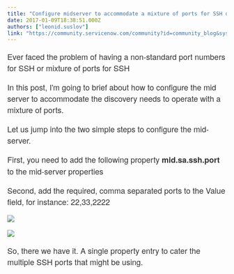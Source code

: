 ```yaml
---
title: "Configure midserver to accommodate a mixture of ports for SSH discoverymapping"
date: 2017-01-09T18:38:51.000Z
authors: ["leonid.suslov"]
link: "https://community.servicenow.com/community?id=community_blog&sys_id=68dd26e9dbd0dbc01dcaf3231f9619ce"
---
```

<p style="margin-bottom: 13px; color: #333333; font-family: 'Work Sans', 'Helvetica Neue', Helvetica, Arial, sans-serif; font-size: 18px;">Ever faced the problem of having a <span class="s1">non-standard port numbers for SSH or </span>mixture of ports for SSH</p><p style="margin-bottom: 13px; color: #333333; font-family: 'Work Sans', 'Helvetica Neue', Helvetica, Arial, sans-serif; font-size: 18px;">In this post, I'm going to brief about how to configure the mid server <span style="color: #333333; font-family: 'Work Sans', 'Helvetica Neue', Helvetica, Arial, sans-serif; font-size: 18px;">to</span><span class="s1" style="color: #333333; font-family: 'Work Sans', 'Helvetica Neue', Helvetica, Arial, sans-serif; font-size: 18px;"> <span style="color: #333333; font-family: 'Work Sans', 'Helvetica Neue', Helvetica, Arial, sans-serif; font-size: 18px;">accommodate</span></span><span class="s1"> the discovery needs to operate with a mixture of ports.</span></p><p style="margin-bottom: 13px; color: #333333; font-family: 'Work Sans', 'Helvetica Neue', Helvetica, Arial, sans-serif; font-size: 18px;"><span style="color: #333333; font-family: 'Work Sans', 'Helvetica Neue', Helvetica, Arial, sans-serif; font-size: 18px;">Let us jump into the two simple steps to configure the mid-server.</span></p><p style="margin-bottom: 13px; color: #333333; font-family: 'Work Sans', 'Helvetica Neue', Helvetica, Arial, sans-serif; font-size: 18px;"><span style="color: #333333; font-family: 'Work Sans', 'Helvetica Neue', Helvetica, Arial, sans-serif; font-size: 18px;">First, you need to add the following property <strong>mid.sa.ssh.port</strong> to the mid-server properties</span></p><p style="margin-bottom: 13px; color: #333333; font-family: 'Work Sans', 'Helvetica Neue', Helvetica, Arial, sans-serif; font-size: 18px;"><span style="color: #333333; font-family: 'Work Sans', 'Helvetica Neue', Helvetica, Arial, sans-serif; font-size: 18px;">Second, add the required, comma separated ports to the Value field, for instance: 22,33,2222</span></p><p></p><p style="margin-bottom: 13px; color: #333333; font-family: 'Work Sans', 'Helvetica Neue', Helvetica, Arial, sans-serif; font-size: 18px;"><span style="color: #333333; font-family: 'Work Sans', 'Helvetica Neue', Helvetica, Arial, sans-serif; font-size: 18px;"><img   class="image-2 jive-image" src="05758806db5cd3041dcaf3231f9619b5.iix" style="max-width: 1200px; max-height: 900px;"/></span></p><p style="margin-bottom: 13px; color: #333333; font-family: 'Work Sans', 'Helvetica Neue', Helvetica, Arial, sans-serif; font-size: 18px;"><span style="color: #333333; font-family: 'Work Sans', 'Helvetica Neue', Helvetica, Arial, sans-serif; font-size: 18px;"><img   class="image-1 jive-image" src="127220c2db90d704ed6af3231f96199d.iix" style="max-width: 1200px; max-height: 900px;"/></span></p><p style="margin-bottom: 13px; color: #333333; font-family: 'Work Sans', 'Helvetica Neue', Helvetica, Arial, sans-serif; font-size: 18px;"><span style="color: #333333; font-family: 'Work Sans', 'Helvetica Neue', Helvetica, Arial, sans-serif; font-size: 18px;"> </span>So, there we have it. A single property entry to cater the multiple SSH ports that might be using.</p>